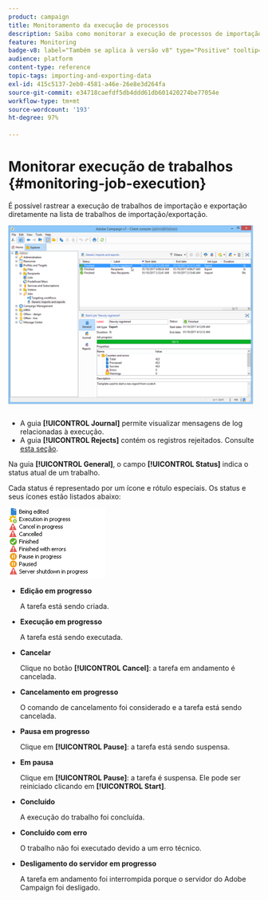 ```yaml
---
product: campaign
title: Monitoramento da execução de processos
description: Saiba como monitorar a execução de processos de importação e exportação
feature: Monitoring
badge-v8: label="Também se aplica à versão v8" type="Positive" tooltip="Também se aplica ao Campaign v8"
audience: platform
content-type: reference
topic-tags: importing-and-exporting-data
exl-id: 415c5137-2eb0-4581-a46e-26e8e3d264fa
source-git-commit: e34718caefdf5db4ddd61db601420274be77054e
workflow-type: tm+mt
source-wordcount: '193'
ht-degree: 97%

---
```


# Monitorar execução de trabalhos {#monitoring-job-execution}



É possível rastrear a execução de trabalhos de importação e exportação diretamente na lista de trabalhos de importação/exportação.

![](assets/s_ncs_user_export_list_and_details.png)

* A guia **[!UICONTROL Journal]** permite visualizar mensagens de log relacionadas à execução.
* A guia **[!UICONTROL Rejects]** contém os registros rejeitados. Consulte [esta seção](../../platform/using/executing-import-jobs.md#behavior-in-the-event-of-an-error).

Na guia **[!UICONTROL General]**, o campo **[!UICONTROL Status]** indica o status atual de um trabalho.

Cada status é representado por um ícone e rótulo especiais. Os status e seus ícones estão listados abaixo:

![](assets/s_ncs_user_export_status.png)

* **Edição em progresso**

  A tarefa está sendo criada.

* **Execução em progresso**

  A tarefa está sendo executada.

* **Cancelar**

  Clique no botão **[!UICONTROL Cancel]**: a tarefa em andamento é cancelada.

* **Cancelamento em progresso**

  O comando de cancelamento foi considerado e a tarefa está sendo cancelada.

* **Pausa em progresso**

  Clique em **[!UICONTROL Pause]**: a tarefa está sendo suspensa.

* **Em pausa**

  Clique em **[!UICONTROL Pause]**: a tarefa é suspensa. Ele pode ser reiniciado clicando em **[!UICONTROL Start]**.

* **Concluído**

  A execução do trabalho foi concluída.

* **Concluído com erro**

  O trabalho não foi executado devido a um erro técnico.

* **Desligamento do servidor em progresso**

  A tarefa em andamento foi interrompida porque o servidor do Adobe Campaign foi desligado.
